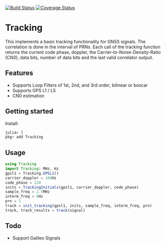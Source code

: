 [![Build Status](https://travis-ci.org/JuliaGNSS/Tracking.jl.svg?branch=master)](https://travis-ci.org/JuliaGNSS/Tracking.jl)
[![Coverage Status](https://coveralls.io/repos/github/JuliaGNSS/Tracking.jl/badge.svg?branch=master)](https://coveralls.io/github/JuliaGNSS/Tracking.jl?branch=master)

# Tracking
This implements a basic tracking functionality for GNSS signals. The correlation is done in the interval of PRNs. Each call of the tracking function returns the current code phase, doppler, the Carrier-to-Noise-Density-Ratio (CN0), data bits, number of data bits and the last valid correlator output.

## Features

* Supports Loop Filters of 1st, 2nd, and 3rd order, bilinear or boxcar
* Supports GPS L1 / L5
* CN0 estimation

## Getting started

Install:
```julia
julia> ]
pkg> add Tracking
```

## Usage

```julia
using Tracking
import Tracking: MHz, Hz
gpsl1 = Tracking.GPSL1()
carrier_doppler = 100Hz
code_phase = 120
inits = TrackingInitials(gpsl1, carrier_doppler, code_phase)
sample_freq = 2.5MHz
interm_freq = 0Hz
prn = 1
track = init_tracking(gpsl1, inits, sample_freq, interm_freq, prn)
track, track_results = track(signal)
```

## Todo

* Support Galileo Signals
